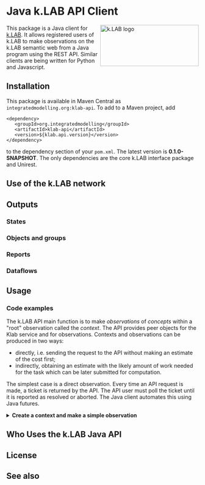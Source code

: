 # Java k.LAB API Client

<img src="https://docs.integratedmodelling.org/klab/_images/KLAB_LOGO.png" align="right"
     alt="k.LAB logo" width="258" height="108">

This package is a Java client for [k.LAB](https://github.com/integratedmodelling/klab). It allows registered users of k.LAB to make
observations on the k.LAB semantic web from a Java program using the REST API. Similar clients are being written for Python and Javascript.

## Installation 

This package is available in Maven Central as `integratedmodelling.org:klab-api`. To add to a Maven project, add

```maven
<dependency>
   <groupId>org.integratedmodelling</groupId>
   <artifactId>klab-api</artifactId>
   <version>${klab.api.version}</version>
</dependency>
```
to the dependency section of your `pom.xml`. The latest version is **0.1.0-SNAPSHOT**. The only dependencies are the core k.LAB
interface package and Unirest.

## Use of the k.LAB network

## Outputs

### States

### Objects and groups

### Reports

### Dataflows

## Usage

### Code examples

The k.LAB API main function is to make _observations_ of _concepts_ within a "root" observation 
called the _context_. The API provides peer objects for the Klab service and for observations.
Contexts and observations can be produced in two ways:

* directly, i.e. sending the request to the API without making an estimate of the cost first;
* indirectly, obtaining an estimate with the likely amount of work needed for the task which can 
  be later submitted for computation.
  
The simplest case is a direct observation. Every time an API request is made, a ticket is returned by
the API. The API user must poll the ticket until it is reported as resolved or aborted. The Java 
client automates this using Java futures.  

<details><summary><b>Create a context and make a simple observation</b></summary>

```java
// connect to the server at the passed URL. Calling create() without parameters will
// connect to a local engine, which must be active.
Klab klab = Klab.create("https://my.klab.engine.com", "myusername", "mypassword");

// a Context extends Observation with methods that enable making observations in it and
// querying them
Context context = klab
		.submit(
			Observable.create("earth:Region"), 
			Geometry.builder().grid(ruaha, "1 km").years(2010).build())
		// submit() returns a task; calling get() on it blocks until the observation is made
		.get();

// remote failure will result in exceptions thrown by get(), so if we get here we have a valid context
Observation elevation = context.submit(new Observable("geography:Elevation")).get();

// in the passed context, the observation of elevation should be between 270 and 2800 m
assert Range.create(0, 3000).contains(elevation.getDataRange());

/*
 * ensure the context has been updated with the new observation
 */
assert context.getObservation("elevation") instanceof Observation;
```
</details>

## Who Uses the k.LAB Java API

## License

## See also
